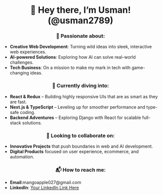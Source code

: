 <h1 align="center">👋 Hey there, I’m Usman! (@usman2789)</h1>

<h3 align="center">🚀 Passionate about:</h3>
<ul>
  <li><b>Creative Web Development</b>: Turning wild ideas into sleek, interactive web experiences.</li>
  <li><b>AI-powered Solutions</b>: Exploring how AI can solve real-world challenges.</li>
  <li><b>Tech Business</b>: On a mission to make my mark in tech with game-changing ideas.</li>
</ul>

<h3 align="center">🌱 Currently diving into:</h3>
<ul>
  <li><b>React & Redux</b> – Building highly responsive UIs that are as smart as they are fast.</li>
  <li><b>Next.js & TypeScript</b> – Leveling up for smoother performance and type-safe coding.</li>
  <li><b>Backend Adventures</b> – Exploring Django with React for scalable full-stack solutions.</li>
</ul>

<h3 align="center">💬 Looking to collaborate on:</h3>
<ul>
  <li><b>Innovative Projects</b> that push boundaries in web and AI development.</li>
  <li><b>Digital Products</b> focused on user experience, ecommerce, and automation.</li>
</ul>

<h3 align="center">📬 How to reach me:</h3>
<ul>
  <li><b>Email</b>:mangoapple027@gmail.com</li>
  <li><b>LinkedIn</b>: <a href="linkedin.com/in/muhammad-usman-0ba87a289">Your LinkedIn Link Here</a></li>
 
</ul>

